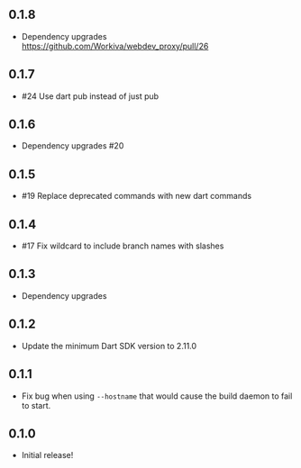 ## 0.1.8

- Dependency upgrades https://github.com/Workiva/webdev_proxy/pull/26

## 0.1.7

- #24 Use dart pub instead of just pub

## 0.1.6

- Dependency upgrades #20

## 0.1.5

- #19 Replace deprecated commands with new dart commands

## 0.1.4

- #17 Fix wildcard to include branch names with slashes

## 0.1.3

- Dependency upgrades

## 0.1.2

- Update the minimum Dart SDK version to 2.11.0

## 0.1.1

- Fix bug when using `--hostname` that would cause the build daemon to fail to
start.

## 0.1.0

- Initial release!
